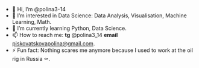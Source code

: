 - 👋 Hi, I’m @polina3-14
- 👀 I’m interested in Data Science: Data Analysis, Visualisation, Machine Learning, Math.
- 🌱 I’m currently learning Python, Data Science.
- 📫 How to reach me: **tg** @polina3_14 **email** piskovatskovapolina@gmail.com.
- ⚡ Fun fact: Nothing scares me anymore because I used to work at the oil rig in Russia ⚰️.

<!---
polina3-14/polina3-14 is a ✨ special ✨ repository because its `README.md` (this file) appears on your GitHub profile.
You can click the Preview link to take a look at your changes.
--->
